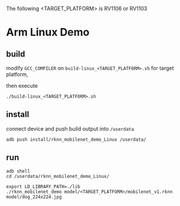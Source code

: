 The following <TARGET_PLATFORM> is RV1106 or RV1103


# Arm Linux Demo

## build

modify `GCC_COMPILER` on `build-linux_<TARGET_PLATFORM>.sh` for target platform,

then execute

```
./build-linux_<TARGET_PLATFORM>.sh
```

## install

connect device and push build output into `/userdata`

```
adb push install/rknn_mobilenet_demo_Linux /userdata/
```

## run

```
adb shell
cd /userdata/rknn_mobilenet_demo_Linux/
```

```
export LD_LIBRARY_PATH=./lib
./rknn_mobilenet_demo model/<TARGET_PLATFORM>/mobilenet_v1.rknn model/dog_224x224.jpg
```
